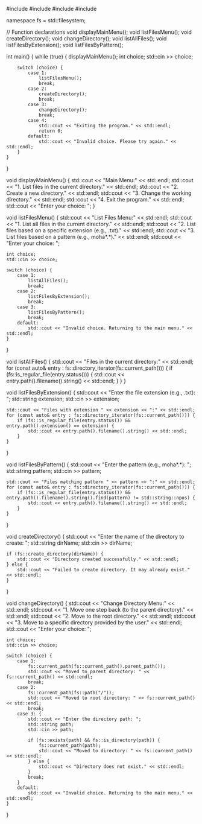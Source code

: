 #include <iostream>
#include <filesystem>
#include <string>
#include <vector>

namespace fs = std::filesystem;

// Function declarations
void displayMainMenu();
void listFilesMenu();
void createDirectory();
void changeDirectory();
void listAllFiles();
void listFilesByExtension();
void listFilesByPattern();

int main() {
    while (true) {
        displayMainMenu();
        int choice;
        std::cin >> choice;

        switch (choice) {
            case 1:
                listFilesMenu();
                break;
            case 2:
                createDirectory();
                break;
            case 3:
                changeDirectory();
                break;
            case 4:
                std::cout << "Exiting the program." << std::endl;
                return 0;
            default:
                std::cout << "Invalid choice. Please try again." << std::endl;
        }
    }
}

void displayMainMenu() {
    std::cout << "Main Menu:" << std::endl;
    std::cout << "1. List files in the current directory." << std::endl;
    std::cout << "2. Create a new directory." << std::endl;
    std::cout << "3. Change the working directory." << std::endl;
    std::cout << "4. Exit the program." << std::endl;
    std::cout << "Enter your choice: ";
}

void listFilesMenu() {
    std::cout << "List Files Menu:" << std::endl;
    std::cout << "1. List all files in the current directory." << std::endl;
    std::cout << "2. List files based on a specific extension (e.g., .txt)." << std::endl;
    std::cout << "3. List files based on a pattern (e.g., moha*.*)." << std::endl;
    std::cout << "Enter your choice: ";

    int choice;
    std::cin >> choice;

    switch (choice) {
        case 1:
            listAllFiles();
            break;
        case 2:
            listFilesByExtension();
            break;
        case 3:
            listFilesByPattern();
            break;
        default:
            std::cout << "Invalid choice. Returning to the main menu." << std::endl;
    }
}

void listAllFiles() {
    std::cout << "Files in the current directory:" << std::endl;
    for (const auto& entry : fs::directory_iterator(fs::current_path())) {
        if (fs::is_regular_file(entry.status())) {
            std::cout << entry.path().filename().string() << std::endl;
        }
    }
}

void listFilesByExtension() {
    std::cout << "Enter the file extension (e.g., .txt): ";
    std::string extension;
    std::cin >> extension;

    std::cout << "Files with extension " << extension << ":" << std::endl;
    for (const auto& entry : fs::directory_iterator(fs::current_path())) {
        if (fs::is_regular_file(entry.status()) && entry.path().extension() == extension) {
            std::cout << entry.path().filename().string() << std::endl;
        }
    }
}

void listFilesByPattern() {
    std::cout << "Enter the pattern (e.g., moha*.*): ";
    std::string pattern;
    std::cin >> pattern;

    std::cout << "Files matching pattern " << pattern << ":" << std::endl;
    for (const auto& entry : fs::directory_iterator(fs::current_path())) {
        if (fs::is_regular_file(entry.status()) && entry.path().filename().string().find(pattern) != std::string::npos) {
            std::cout << entry.path().filename().string() << std::endl;
        }
    }
}

void createDirectory() {
    std::cout << "Enter the name of the directory to create: ";
    std::string dirName;
    std::cin >> dirName;

    if (fs::create_directory(dirName)) {
        std::cout << "Directory created successfully." << std::endl;
    } else {
        std::cout << "Failed to create directory. It may already exist." << std::endl;
    }
}

void changeDirectory() {
    std::cout << "Change Directory Menu:" << std::endl;
    std::cout << "1. Move one step back (to the parent directory)." << std::endl;
    std::cout << "2. Move to the root directory." << std::endl;
    std::cout << "3. Move to a specific directory provided by the user." << std::endl;
    std::cout << "Enter your choice: ";

    int choice;
    std::cin >> choice;

    switch (choice) {
        case 1:
            fs::current_path(fs::current_path().parent_path());
            std::cout << "Moved to parent directory: " << fs::current_path() << std::endl;
            break;
        case 2:
            fs::current_path(fs::path("/"));
            std::cout << "Moved to root directory: " << fs::current_path() << std::endl;
            break;
        case 3: {
            std::cout << "Enter the directory path: ";
            std::string path;
            std::cin >> path;

            if (fs::exists(path) && fs::is_directory(path)) {
                fs::current_path(path);
                std::cout << "Moved to directory: " << fs::current_path() << std::endl;
            } else {
                std::cout << "Directory does not exist." << std::endl;
            }
            break;
        }
        default:
            std::cout << "Invalid choice. Returning to the main menu." << std::endl;
    }
}
